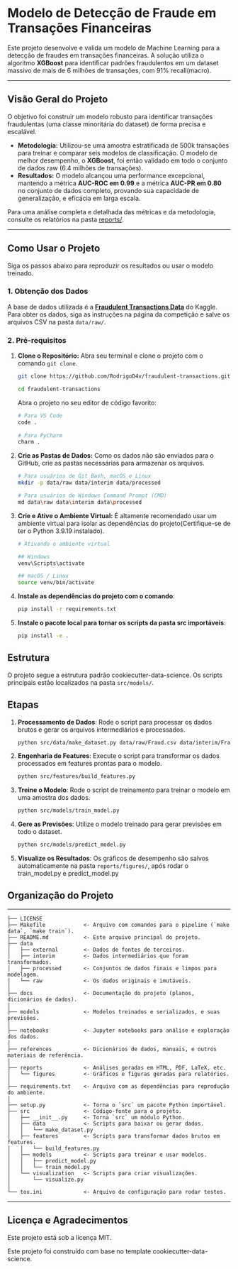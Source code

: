 # Modelo de Detecção de Fraude em Transações Financeiras

Este projeto desenvolve e valida um modelo de Machine Learning para a detecção de fraudes em transações financeiras. A solução utiliza o algoritmo **XGBoost** para identificar padrões fraudulentos em um dataset massivo de mais de 6 milhões de transações, com 91% recall(macro).

---

## Visão Geral do Projeto

O objetivo foi construir um modelo robusto para identificar transações fraudulentas (uma classe minoritária do dataset) de forma precisa e escalável.

* **Metodologia:** Utilizou-se uma amostra estratificada de 500k transações para treinar e comparar seis modelos de classificação. O modelo de melhor desempenho, o **XGBoost**, foi então validado em todo o conjunto de dados raw (6.4 milhões de transações).
* **Resultados:** O modelo alcançou uma performance excepcional, mantendo a métrica **AUC-ROC em 0.99** e a métrica **AUC-PR em 0.80** no conjunto de dados completo, provando sua capacidade de generalização, e eficácia em larga escala.

Para uma análise completa e detalhada das métricas e da metodologia, consulte os relatórios na pasta [reports/](reports/).

---

## Como Usar o Projeto

Siga os passos abaixo para reproduzir os resultados ou usar o modelo treinado.

### 1. Obtenção dos Dados

A base de dados utilizada é a [**Fraudulent Transactions Data**](https://www.kaggle.com/datasets/chitwanmanchanda/fraudulent-transactions-data) do Kaggle. Para obter os dados, siga as instruções na página da competição e salve os arquivos CSV na pasta `data/raw/`.

### 2. Pré-requisitos

1.  **Clone o Repositório:** Abra seu terminal e clone o projeto com o comando `git clone`.

      ```bash
      git clone https://github.com/RodrigoD4v/fraudulent-transactions.git
      ```
      
      ```bash
      cd fraudulent-transactions
      ```
   
      Abra o projeto no seu editor de código favorito:
       
      ```bash
      # Para VS Code
      code .
       
      # Para PyCharm
      charm .
      ```

2. **Crie as Pastas de Dados:** Como os dados não são enviados para o GitHub, crie as pastas necessárias para armazenar os arquivos.

   ```bash
   # Para usuários de Git Bash, macOS e Linux
   mkdir -p data/raw data/interim data/processed
   
   # Para usuários de Windows Command Prompt (CMD)
   md data\raw data\interim data\processed
   ```

3. **Crie e Ative o Ambiente Virtual:** É altamente recomendado usar um ambiente virtual para isolar as dependências do projeto(Certifique-se de ter o Python 3.9.19 instalado).

   ```bash
   # Ativando o ambiente virtual

   ## Windows
   venv\Scripts\activate
   
   ## macOS / Linux
   source venv/bin/activate
   ```

4. **Instale as dependências do projeto com o comando**:

   ```bash
   pip install -r requirements.txt
   ```
   
5. **Instale o pacote local para tornar os scripts da pasta src importáveis**:

   ```bash
   pip install -e .
   ```

## Estrutura

O projeto segue a estrutura padrão cookiecutter-data-science. Os scripts principais estão localizados na pasta `src/models/`.

## Etapas

1. **Processamento de Dados**: Rode o script para processar os dados brutos e gerar os arquivos intermediários e processados.

   ```bash
   python src/data/make_dataset.py data/raw/Fraud.csv data/interim/Fraud_sample.parquet --nrows 500000
   ```
   
2. **Engenharia de Features**: Execute o script para transformar os dados processados em features prontas para o modelo.

   ```bash
   python src/features/build_features.py
   ```
   
3. **Treine o Modelo**: Rode o script de treinamento para treinar o modelo em uma amostra dos dados.

   ```bash
   python src/models/train_model.py
   ```
    
4. **Gere as Previsões**: Utilize o modelo treinado para gerar previsões em todo o dataset.

   ```bash
   python src/models/predict_model.py
   ```

5. **Visualize os Resultados**: Os gráficos de desempenho são salvos automaticamente na pasta `reports/figures/`, após rodar o train_model.py e predict_model.py

## Organização do Projeto
------------


    ├── LICENSE
    ├── Makefile            <- Arquivo com comandos para o pipeline (`make data`, `make train`).
    ├── README.md           <- Este arquivo principal do projeto.
    ├── data
    │   ├── external        <- Dados de fontes de terceiros.
    │   ├── interim         <- Dados intermediários que foram transformados.
    │   ├── processed       <- Conjuntos de dados finais e limpos para modelagem.
    │   └── raw             <- Os dados originais e imutáveis.
    │
    ├── docs                <- Documentação do projeto (planos, dicionários de dados).
    │
    ├── models              <- Modelos treinados e serializados, e suas previsões.
    │
    ├── notebooks           <- Jupyter notebooks para análise e exploração dos dados.
    │
    ├── references          <- Dicionários de dados, manuais, e outros materiais de referência.
    │
    ├── reports             <- Análises geradas em HTML, PDF, LaTeX, etc.
    │   └── figures         <- Gráficos e figuras geradas para relatórios.
    │
    ├── requirements.txt    <- Arquivo com as dependências para reprodução do ambiente.
    │
    ├── setup.py            <- Torna o `src` um pacote Python importável.
    ├── src                 <- Código-fonte para o projeto.
    │   ├── __init__.py     <- Torna `src` um módulo Python.
    │   ├── data            <- Scripts para baixar ou gerar dados.
    │   │   └── make_dataset.py
    │   ├── features        <- Scripts para transformar dados brutos em features.
    │   │   └── build_features.py
    │   ├── models          <- Scripts para treinar e usar modelos.
    │   │   ├── predict_model.py
    │   │   └── train_model.py
    │   └── visualization   <- Scripts para criar visualizações.
    │       └── visualize.py
    │
    └── tox.ini             <- Arquivo de configuração para rodar testes.



--------
## Licença e Agradecimentos

Este projeto está sob a licença MIT.

Este projeto foi construído com base no template cookiecutter-data-science.
